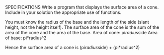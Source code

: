 SPECIFICATIONS
Write a program that displays the surface area of a cone. Include in your solution the appropriate use of functions.

You must know the radius of the base and the length of the side (slant height, not the height itself). The surface area of the cone is the sum of the
area of the cone and the area of the base.
  Area of cone: pi*radius*side
  Area of base: pi*radius^2

Hence the surface area of a cone is (pi*radius*side) + (pi*radius^2)
